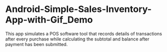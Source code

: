 # Android-Simple-Sales-Inventory-App-with-Gif_Demo
This app simulates a POS software tool that records details of transactions after every purchase while calculating the subtotal and balance after payment has been submitted.
